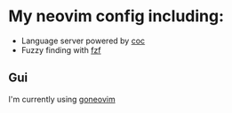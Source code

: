 # My neovim config including:

* Language server powered by [coc](https://github.com/neoclide/coc.nvim)
* Fuzzy finding with [fzf](https://github.com/junegunn/fzf)

## Gui

I'm currently using [goneovim](https://github.com/akiyosi/goneovim)

